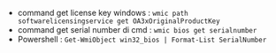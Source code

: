 <ul>
<li>command get license key windows : <code>wmic path softwarelicensingservice get OA3xOriginalProductKey</code></li>
<li>command get serial number di cmd : <code>wmic bios get serialnumber</code></li>
  <li>Powershell : <code>Get-WmiObject win32_bios | Format-List SerialNumber</code></li>
</ul>

